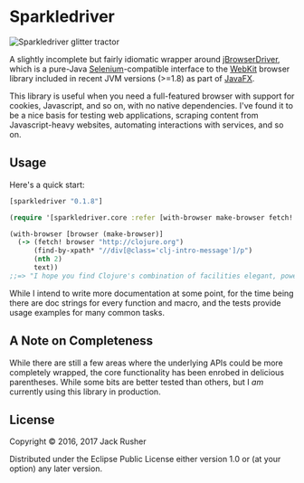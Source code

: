 # Sparkledriver

![Sparkledriver glitter tractor](https://raw.githubusercontent.com/jackrusher/sparkledriver/master/assets/SparkleDriver.jpg)

A slightly incomplete but fairly idiomatic wrapper
around
[jBrowserDriver](https://github.com/MachinePublishers/jBrowserDriver),
which is a pure-Java [Selenium]()-compatible interface to
the [WebKit](https://webkit.org) browser library included in recent
JVM versions (>=1.8) as part
of
[JavaFX](http://docs.oracle.com/javase/8/javafx/get-started-tutorial/jfx-overview.htm#JFXST784).

This library is useful when you need a full-featured browser with
support for cookies, Javascript, and so on, with no native
dependencies. I've found it to be a nice basis for testing web
applications, scraping content from Javascript-heavy websites,
automating interactions with services, and so on.

## Usage

Here's a quick start:

``` clojure
[sparkledriver "0.1.8"]
```

``` clojure
(require '[sparkledriver.core :refer [with-browser make-browser fetch! find-by-xpath* text]])

(with-browser [browser (make-browser)]
  (-> (fetch! browser "http://clojure.org")
      (find-by-xpath* "//div[@class='clj-intro-message']/p")
      (nth 2)
      text))
;;=> "I hope you find Clojure's combination of facilities elegant, powerful, practical and fun to use."
```

While I intend to write more documentation at some point, for the time
being there are doc strings for every function and macro, and the
tests provide usage examples for many common tasks.

## A Note on Completeness

While there are still a few areas where the underlying APIs could be
more completely wrapped, the core functionality has been enrobed in
delicious parentheses. While some bits are better tested than others,
but I *am* currently using this library in production.

## License

Copyright © 2016, 2017 Jack Rusher

Distributed under the Eclipse Public License either version 1.0 or (at
your option) any later version.
